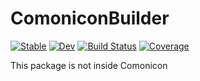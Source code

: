 # ComoniconBuilder

[![Stable](https://img.shields.io/badge/docs-stable-blue.svg)](https://comonicon.github.io/ComoniconBuilder.jl/stable)
[![Dev](https://img.shields.io/badge/docs-dev-blue.svg)](https://comonicon.github.io/ComoniconBuilder.jl/dev)
[![Build Status](https://github.com/comonicon/ComoniconBuilder.jl/workflows/CI/badge.svg)](https://github.com/comonicon/ComoniconBuilder.jl/actions)
[![Coverage](https://codecov.io/gh/comonicon/ComoniconBuilder.jl/branch/master/graph/badge.svg)](https://codecov.io/gh/comonicon/ComoniconBuilder.jl)

This package is not inside Comonicon
